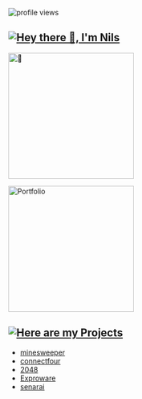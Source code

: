 ![profile views](https://komarev.com/ghpvc/?username=nocheatoriginal)
  
<a href="https://github.com/nocheatoriginal/"><img src="https://readme-typing-svg.demolab.com?font=Fira+Code&weight=700&size=23&pause=1000&color=0080FF&background=FFFFFF00&center=false&vCenter=true&width=435&repeat=false&lines=Hey+there+%F0%9F%91%8B%2C+I'm+Nils" alt="Hey there 👋, I'm Nils" /></a>
---

<img height="250em" src="https://avatars.githubusercontent.com/u/78090539?s=400&v=4" title="🍁"/>

<a href="https://nocheatoriginal.github.io/" target="_blank"><img src="https://img.shields.io/badge/Portfolio-nocheatoriginal-blue?style=for-the-badge" alt="Portfolio" width="250em"></a>


<a href="https://nocheatoriginal.github.io/" target="_blank"><img src="https://readme-typing-svg.demolab.com?font=Fira+Code&weight=700&size=23&pause=1000&color=0080FF&background=FFFFFF00&center=false&vCenter=true&width=435&lines=Here are my Projects" alt="Here are my Projects" /></a>
---

- [minesweeper](https://github.com/nocheatoriginal/minesweeper)
- [connectfour](https://github.com/nocheatoriginal/connectfour)
- [2048](https://github.com/nocheatoriginal/2048)
- [Exproware](https://github.com/nocheatoriginal/exproware)
- [senarai](https://github.com/nocheatoriginal/senarai)